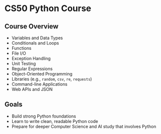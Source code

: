 # CS50 Python Course 

## Course Overview

- Variables and Data Types  
- Conditionals and Loops  
- Functions  
- File I/O  
- Exception Handling  
- Unit Testing  
- Regular Expressions  
- Object-Oriented Programming  
- Libraries (e.g., `random`, `csv`, `re`, `requests`)
- Command-line Applications  
- Web APIs and JSON

## Goals

- Build strong Python foundations
- Learn to write clean, readable Python code
- Prepare for deeper Computer Science and AI study that involves Python